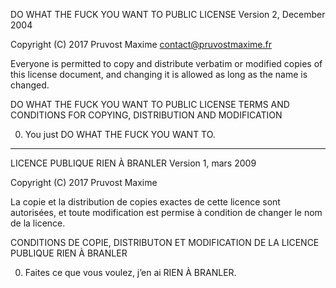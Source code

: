 DO WHAT THE FUCK YOU WANT TO PUBLIC LICENSE
        Version 2, December 2004

Copyright (C) 2017 Pruvost Maxime <contact@pruvostmaxime.fr>

Everyone is permitted to copy and distribute verbatim or modified
copies of this license document, and changing it is allowed as long
as the name is changed.

DO WHAT THE FUCK YOU WANT TO PUBLIC LICENSE
TERMS AND CONDITIONS FOR COPYING, DISTRIBUTION AND MODIFICATION

0. You just DO WHAT THE FUCK YOU WANT TO.

___________________________________________________________

LICENCE PUBLIQUE RIEN À BRANLER
      Version 1, mars 2009

Copyright (C) 2017 Pruvost Maxime

La copie et la distribution de copies exactes de cette licence sont
autorisées, et toute modification est permise à condition de changer
le nom de la licence.

CONDITIONS DE COPIE, DISTRIBUTON ET MODIFICATION
DE LA LICENCE PUBLIQUE RIEN À BRANLER

0. Faites ce que vous voulez, j’en ai RIEN À BRANLER.
